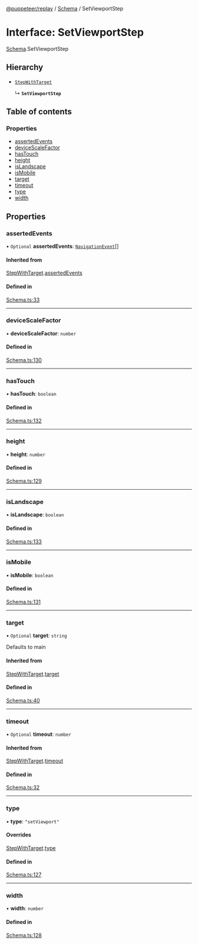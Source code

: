 [@puppeteer/replay](../README.md) / [Schema](../modules/Schema.md) / SetViewportStep

# Interface: SetViewportStep

[Schema](../modules/Schema.md).SetViewportStep

## Hierarchy

- [`StepWithTarget`](Schema.StepWithTarget.md)

  ↳ **`SetViewportStep`**

## Table of contents

### Properties

- [assertedEvents](Schema.SetViewportStep.md#assertedevents)
- [deviceScaleFactor](Schema.SetViewportStep.md#devicescalefactor)
- [hasTouch](Schema.SetViewportStep.md#hastouch)
- [height](Schema.SetViewportStep.md#height)
- [isLandscape](Schema.SetViewportStep.md#islandscape)
- [isMobile](Schema.SetViewportStep.md#ismobile)
- [target](Schema.SetViewportStep.md#target)
- [timeout](Schema.SetViewportStep.md#timeout)
- [type](Schema.SetViewportStep.md#type)
- [width](Schema.SetViewportStep.md#width)

## Properties

### assertedEvents

• `Optional` **assertedEvents**: [`NavigationEvent`](Schema.NavigationEvent.md)[]

#### Inherited from

[StepWithTarget](Schema.StepWithTarget.md).[assertedEvents](Schema.StepWithTarget.md#assertedevents)

#### Defined in

[Schema.ts:33](https://github.com/puppeteer/replay/blob/main/src/Schema.ts#L33)

___

### deviceScaleFactor

• **deviceScaleFactor**: `number`

#### Defined in

[Schema.ts:130](https://github.com/puppeteer/replay/blob/main/src/Schema.ts#L130)

___

### hasTouch

• **hasTouch**: `boolean`

#### Defined in

[Schema.ts:132](https://github.com/puppeteer/replay/blob/main/src/Schema.ts#L132)

___

### height

• **height**: `number`

#### Defined in

[Schema.ts:129](https://github.com/puppeteer/replay/blob/main/src/Schema.ts#L129)

___

### isLandscape

• **isLandscape**: `boolean`

#### Defined in

[Schema.ts:133](https://github.com/puppeteer/replay/blob/main/src/Schema.ts#L133)

___

### isMobile

• **isMobile**: `boolean`

#### Defined in

[Schema.ts:131](https://github.com/puppeteer/replay/blob/main/src/Schema.ts#L131)

___

### target

• `Optional` **target**: `string`

Defaults to main

#### Inherited from

[StepWithTarget](Schema.StepWithTarget.md).[target](Schema.StepWithTarget.md#target)

#### Defined in

[Schema.ts:40](https://github.com/puppeteer/replay/blob/main/src/Schema.ts#L40)

___

### timeout

• `Optional` **timeout**: `number`

#### Inherited from

[StepWithTarget](Schema.StepWithTarget.md).[timeout](Schema.StepWithTarget.md#timeout)

#### Defined in

[Schema.ts:32](https://github.com/puppeteer/replay/blob/main/src/Schema.ts#L32)

___

### type

• **type**: ``"setViewport"``

#### Overrides

[StepWithTarget](Schema.StepWithTarget.md).[type](Schema.StepWithTarget.md#type)

#### Defined in

[Schema.ts:127](https://github.com/puppeteer/replay/blob/main/src/Schema.ts#L127)

___

### width

• **width**: `number`

#### Defined in

[Schema.ts:128](https://github.com/puppeteer/replay/blob/main/src/Schema.ts#L128)
